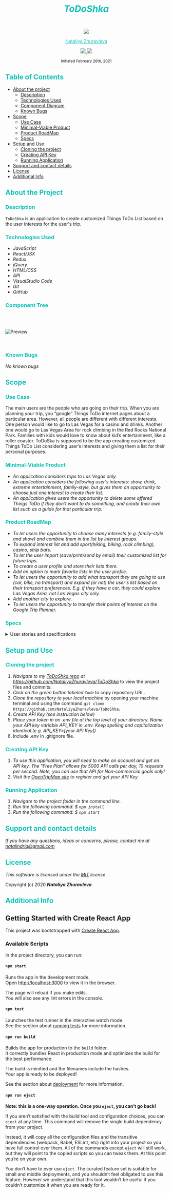 # <p style="color:#0ec2b8" align="center">_ToDoShka_</p>

<p align="center">
    <!-- Project Avatar -->
    <br>
    <a href="https://github.com/NataliyaZhuravleva">
        <img src="https://avatars.githubusercontent.com/u/26223609?s=400&u=eba3685b0fa16a0c66c8dec64c2cd7886929b509&v=4">
    </a>
    <!-- GitHub Link -->
   <p align="center">
        <a href="https://github.com/NataliyaZhuravleva" style="color: #0ec2b8;">Nataliya Zhuravleva</a>
    </p>
    <!-- LinkedIn -->
    <p align="center">
        <a href="mailto:natalindria@gmail.com">
            <img src="https://img.shields.io/badge/Email-00AAAB??style=social&logo=gmail&labelColor=00AAAB">
        </a>  
        <a href="https://www.linkedin.com/in/nataliya-zhuravleva/">
            <img src="https://img.shields.io/badge/LinkedIn-00AAAB??style=social&logo=linkedin&labelColor=00AAAB">
        </a>      
    </p>    
</p>
<p align="center">
  <small>Initiated February 26th, 2021</small>
</p>

## <span style="color:#0ec2b8">Table of Contents</span>
* <a href="#about">About the project</a>
  * <a href="#description">Description</a>
  * <a href="#used">Technologies Used</a>
  * <a href="#tree">Component Diagram</a>
  * <a href="#bugs">Known Bugs</a>
* <a href="#scope">Scope</a>
  * <a href="#usecase">Use Case</a>
  * <a href="#mvp">Minimal-Viable Product</a>
  * <a href="#roadmap">Product RoadMap</a>
  * <a href="#specs">Specs</a>
* <a href="#setup">Setup and Use</a>
  * <a href="#cloning">Cloning the project</a>
  * <a href="#API">Creating API Key</a>
  * <a href="#running">Running Application</a> 
* <a href="#contact">Support and contact details</a>
* <a href="#license">License</a>
* <a href="#additional">Additional Info</a>

## <span style="color:#0ec2b8" id="about">About the Project</span>
### <span style="color:#0ec2b8" id="description">Description</span>

`ToDoShka` is an application to create customized Things ToDo List based on the user interests for the user's trip. 

### <span style="color:#0ec2b8" id="used">Technologies Used</span>

* _JavaScript_
* _React/JSX_
* _Redux_
* _jQuery_
* _HTML/CSS_
* _API_
* _VisualStudio Code_
* _Git_
* _GitHub_

### <span style="color:#0ec2b8" id="tree">Component Tree</span>
<br>
<br>

![Preview](src/img/ToDoShka.png)

<br>

### <span style="color:#0ec2b8" id="bugs">Known Bugs</span>

_No known bugs_

## <span style="color:#0ec2b8" id="scope">Scope</span>
### <span style="color:#0ec2b8" id="usecase">Use Case</span>
The main users are the people who are going on their trip. When you are planning your trip, you “google” Things ToDo internet pages about a particular area. However, all people are different with different interests. One person would like to go to Las Vegas for a casino and drinks. Another one would go to Las Vegas Area for rock climbing in the Red Rocks National Park. Families with kids would love to know about kid’s entertainment, like a roller coaster. ToDoSka is supposed to be the app creating customized Things ToDo List considering user’s interests and giving them a list for their personal purposes.

### <span style="color:#0ec2b8" id="mvp">Minimal-Viable Product</span>
* _An application considers trips to Las Vegas only._
* _An application considers the following user's interests: show, drink, extreme entertainment, family-style, but gives them an opportunity to choose just one interest to create their list._
* _An application gives users the opportunity to delete some offered Things ToDo if they don't want to do something, and create their own list such as a guide for that particular trip._
### <span style="color:#0ec2b8" id="roadmap">Product RoadMap</span>
* _To let users the opportunity to choose many interests (e.g. family-style and show) and combine them in the list by interest groups._
* _To expand interest list and add sport(hiking, biking, rock climbing), casino, strip bars._
* _To let the user import (save/print/send by email) their customized list for future trips._
* _To create a user profile and store their lists there._
* _Add an option to mark favorite lists in the user profile._
* _To let users the opportunity to add what transport they are going to use (car, bike, no transport) and expand (or not) the user's list based on their transport preferences. E.g. if they have a car, they could explore Las Vegas Area, not Las Vegas city only._
* _Add another city to explore._
* _To let users the opportunity to transfer their points of interest on the Google Trip Planner._

### <span style="color:#0ec2b8" id="specs">Specs</span>
 <details>
  <summary>User stories and specifications</summary>
  <table>
    <tr>
      <th><span style="color:#c4f4ef">Story 01</span> 
 </th><th></th>
    </tr>
    <tr>
      <td> <span style="color:#c4f4ef">User Story</span> </td>
      <td><span style="color:#c4f4ef">As a user, I want to be able to choose Las Vegas as a city to travel, and see what kind of activity I can do there.</span></td>
    </tr>
    <tr>
      <td><b>Behavior 01-A </b></td>
      <td><b>User is able to get a list of activities possible in Las Vegas.</b></td>
    </tr>
    <tr>
      <td> Input </td>
      <td>Open a website</td>
    </tr>
    <tr>
      <td> Output </td>
      <td>Show, Drink, Extreme Entartainment, Family-style</td>
    </tr>
    <tr>
      <td> Notes </td>
      <td></td>
    </tr>
    <tr>
      <td> Completion </td>
      <td>True</td>
    </tr>
  </table>

  <hr><hr>

  <table>
    <tr>
      <th> <span style="color:#c4f4ef">Story 02</span> </th><th></th>
    </tr>
    <tr>
      <td> <span style="color:#c4f4ef">User Story</span> </td>
      <td><span style="color:#c4f4ef">As a user, I want to be able to choose from a list of activities one activity I am interested in.</span></td>
    </tr>
    <tr>
      <td> <b>Behavior 02-A </b></td>
      <td><b>User is able to choose Show and get a list of show in Las Vegas.</b></td>
    </tr>
    <tr>
      <td> Input </td>
      <td>Show</td>
    </tr>
    <tr>
      <td> Output </td>
      <td>List of Show in LasVegas</td>
    </tr>
    <tr>
      <td> Notes </td>
      <td>Research APIs for show</td>
    </tr>
    <tr>
      <td> Completion </td>
      <td>True</td>
    </tr>
    <tr>
      <td> <b>Behavior 02-B</b> </td>
      <td><b>User is able to choose Drink and get a list of bars in Las Vegas.</b></td>
    </tr>
    <tr>
      <td> Input </td>
      <td>Drink</td>
    </tr>
    <tr>
      <td> Output </td>
      <td>List of bars in Las Vegas</td>
    </tr>
    <tr>
      <td> Notes </td>
      <td>Research APIs for restaurants in Las Vegas.</td>
    </tr>
    <tr>
      <td> Completion </td>
      <td>True</td>
    </tr>
    <tr>
      <td> <b>Behavior 02-C </b></td>
      <td><b>User is able to choose Extreme Entertainment and get a list of extreme attractions in Las Vegas.</b></td>
    </tr>
    <tr>
      <td> Input </td>
      <td>Extreme Entertainment</td>
    </tr>
    <tr>
      <td> Output </td>
      <td>List of extreme attractions in Las Vegas.</td>
    </tr>
    <tr>
      <td> Notes </td>
      <td>Research APIs for extreme attractions in Las Vegas.</td>
    </tr>
    <tr>
      <td> Completion </td>
      <td>True</td>
    </tr>
    <tr>
      <td> <b>Behavior 02-D </b></td>
      <td><b>User is able to choose Family-style and get a list of kid's attractions in Las Vegas.</b></td>
    </tr>
    <tr>
      <td> Input </td>
      <td>Family-style</td>
    </tr>
    <tr>
      <td> Output </td>
      <td>List of kid's attractions in Las Vegas.</td>
    </tr>
    <tr>
      <td> Notes </td>
      <td>Research APIs for kid's attractions in Las Vegas.</td>
    </tr>
    <tr>
      <td> Completion </td>
      <td>True</td>
    </tr>
  </table>
  
  <hr><hr>

  <table>
    <tr>
      <th> <span style="color:#c4f4ef">Story 03</span> </th><th></th>
    </tr>
    <tr>
      <td> <span style="color:#c4f4ef">User Story</span> </td>
      <td><span style="color:#c4f4ef">As a user, I want to be able to delete some offered Thins ToDo if I don't want to do that, so I am able to get my own list as a guide for my trip to Las Vegas.</span></td>
    </tr>
    <tr>
      <td> <b>Behavior 03-A</b> </td>
      <td><b>User is able to delete particular Thing ToDo from their list.</b></td>
    </tr>
    <tr>
      <td> Input </td>
      <td>delete item from list</td>
    </tr>
    <tr>
      <td> Output </td>
      <td>Item deleted from the user list</td>
    </tr>
    <tr>
      <td> Notes </td>
      <td></td>
    </tr>
    <tr>
      <td> Completion </td>
      <td>True</td>
    </tr>
  </table>

</details>

## <span style="color:#0ec2b8" id="setup">Setup and Use</span>
### <span style="color:#0ec2b8" id="cloning">Cloning the project</span>
1. _Navigate to my [ToDoShka repo](https://github.com/NataliyaZhuravleva/ToDoShka) at https://github.com/NataliyaZhuravleva/ToDoShka_ to view the project files and commits.
2. _Click on the green button labeled `Code`_ to copy repository URL.
3. _Clone the repository to your local machine_ by opening your machine terminal and using the command `git clone https://github.com/NataliyaZhuravleva/ToDoShka`.
4. _Create API Key (see instruction below)_
5. _Place your token in an .env file at the top level of your directory. Name your API key variable API_KEY in .env. Keep spelling and capitalization identical.(e.g. API_KEY=[your API Key])_
6. Include .env in .gitignore file. 

### <span style="color:#0ec2b8" id="API">Creating API Key</span>

1. _To use this application, you will need to make an account and get an API key. The "Free Plan" allows for 5000 API calls per day, 10 requests per second. Note, you can use that API for Non-commercial goals only!_ 
2. _Visit the [OpenTripMap site](https://opentripmap.io/register) to register and get your API Key._

### <span style="color:#0ec2b8" id="running">Running Application</span> 

1. _Navigate to the project folder in the command line._
2. _Run the following command: $ `npm install`_
3. _Run the following command: $ `npm start`_

## <span style="color:#0ec2b8" id="contact">Support and contact details</span>

_If you have any questions, ideas or concerns, please, contact me at [natalindria@gmail.com](mailto:natalindria@gmail.com)_

## <span style="color:#0ec2b8" id="license">License</span> 

*This software is licensed under the [MIT](https://choosealicense.com/licenses/mit/) license*

Copyright (c) 2020 **_Nataliya Zhuravleva_**


## <span style="color:#0ec2b8" id="additional">Additional Info</span>
## Getting Started with Create React App

This project was bootstrapped with [Create React App](https://github.com/facebook/create-react-app).

### Available Scripts

In the project directory, you can run:

#### `npm start`

Runs the app in the development mode.\
Open [http://localhost:3000](http://localhost:3000) to view it in the browser.

The page will reload if you make edits.\
You will also see any lint errors in the console.

#### `npm test`

Launches the test runner in the interactive watch mode.\
See the section about [running tests](https://facebook.github.io/create-react-app/docs/running-tests) for more information.

#### `npm run build`

Builds the app for production to the `build` folder.\
It correctly bundles React in production mode and optimizes the build for the best performance.

The build is minified and the filenames include the hashes.\
Your app is ready to be deployed!

See the section about [deployment](https://facebook.github.io/create-react-app/docs/deployment) for more information.

#### `npm run eject`

**Note: this is a one-way operation. Once you `eject`, you can’t go back!**

If you aren’t satisfied with the build tool and configuration choices, you can `eject` at any time. This command will remove the single build dependency from your project.

Instead, it will copy all the configuration files and the transitive dependencies (webpack, Babel, ESLint, etc) right into your project so you have full control over them. All of the commands except `eject` will still work, but they will point to the copied scripts so you can tweak them. At this point you’re on your own.

You don’t have to ever use `eject`. The curated feature set is suitable for small and middle deployments, and you shouldn’t feel obligated to use this feature. However we understand that this tool wouldn’t be useful if you couldn’t customize it when you are ready for it.